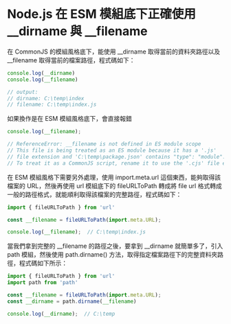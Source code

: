 # Node.js 在 ESM 模組底下正確使用 __dirname 與 __filename

在 CommonJS 的模組風格底下，能使用 __dirname 取得當前的資料夾路徑以及 __filename  取得當前的檔案路徑，程式碼如下：

```js
console.log(__dirname)
console.log(__filename)

// output:
// dirname: C:\temp\index
// filename: C:\temp\index.js
```

如果換作是在 ESM 模組風格底下，會直接報錯

```js
console.log(__filename);

// ReferenceError: __filename is not defined in ES module scope
// This file is being treated as an ES module because it has a '.js' 
// file extension and 'C:\temp\package.json' contains "type": "module". 
// To treat it as a CommonJS script, rename it to use the '.cjs' file extension.
```

在 ESM 模組風格下需要另外處理，使用 import.meta.url 這個東西，能夠取得該檔案的 URL，然後再使用 url 模組底下的 fileURLToPath 轉成將 file url 格式轉成一般的路徑格式，就能順利取得該檔案的完整路徑，程式碼如下：

```js
import { fileURLToPath } from 'url'

const __filename = fileURLToPath(import.meta.URL);

console.log(__filename);  // C:\temp\index.js
```

當我們拿到完整的 __filename 的路徑之後，要拿到 __dirname 就簡單多了，引入 path 模組，然後使用 path.dirname() 方法，取得指定檔案路徑下的完整資料夾路徑，程式碼如下所示：

```js
import { fileURLToPath } from 'url'
import path from 'path'

const __filename = fileURLToPath(import.meta.URL);
const __dirname = path.dirname(__filename)

console.log(__dirname);  // C:\temp
```